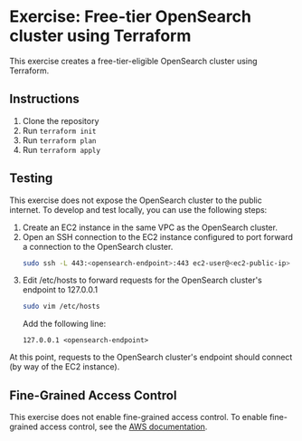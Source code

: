 # Exercise: Free-tier OpenSearch cluster using Terraform

This exercise creates a free-tier-eligible OpenSearch cluster using Terraform.

## Instructions

1. Clone the repository
2. Run `terraform init`
3. Run `terraform plan`
4. Run `terraform apply`

## Testing

This exercise does not expose the OpenSearch cluster to the public internet. To develop and test locally, you can use the following steps:

1. Create an EC2 instance in the same VPC as the OpenSearch cluster.
2. Open an SSH connection to the EC2 instance configured to port forward a connection to the OpenSearch cluster.
   ```sh
   sudo ssh -L 443:<opensearch-endpoint>:443 ec2-user@<ec2-public-ip>
   ```
3. Edit /etc/hosts to forward requests for the OpenSearch cluster's endpoint to 127.0.0.1
   ```sh
   sudo vim /etc/hosts
   ```
   Add the following line:
   ```
   127.0.0.1 <opensearch-endpoint>
   ```

At this point, requests to the OpenSearch cluster's endpoint should
connect (by way of the EC2 instance).


## Fine-Grained Access Control

This exercise does not enable fine-grained access control. To enable
fine-grained access control, see the [AWS documentation](https://docs.aws.amazon.com/opensearch-service/latest/developerguide/fgac.html).
